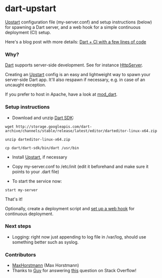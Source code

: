 dart-upstart
============

[Upstart](http://upstart.ubuntu.com) configuration file (my-server.conf) and setup instructions (below) for spawning a Dart server, and a web hook for a simple continuous deployment (CI) setup.

Here's a blog post with more details: [Dart + CI with a few lines of code](http://maxhorstmann.net/blog/2014/04/12/dart-ci-with-a-few-lines-of-code)


### Why? 

[Dart](https://www.dartlang.org) supports server-side development. See for instance [HttpServer](http://api.dartlang.org/docs/channels/stable/latest/dart_io/HttpServer.html).

Creating an [Upstart](http://upstart.ubuntu.com) config is an easy and lightweight way to spawn your server-side Dart app. It'll also respawn if necessary, e.g. in case of an uncaught exception.

If you prefer to host in Apache, have a look at [mod\_dart](https://github.com/sam-mccall/mod_dart). 


### Setup instructions

* Download and unzip [Dart SDK](http://storage.googleapis.com/dart-archive/channels/stable/release/latest/editor/darteditor-linux-x64.zip):

```
wget http://storage.googleapis.com/dart-archive/channels/stable/release/latest/editor/darteditor-linux-x64.zip

unzip darteditor-linux-x64.zip

cp dart/dart-sdk/bin/dart /usr/bin
```

* Install [Upstart](http://upstart.ubuntu.com), if necessary

* Copy my-server.conf to /etc/init (edit it beforehand and make sure it points to your .dart file)

* To start the service now:

```
start my-server
```
That's it!

Optionally, create a deployment script and [set up a web hook](http://maxhorstmann.net/blog/2014/04/12/dart-ci-with-a-few-lines-of-code) for continuous deployment.

### Next steps

* Logging: right now just appending to log file in /var/log, should use something better such as syslog.


### Contributors
  - [MaxHorstmann](https://github.com/MaxHorstmann) (Max Horstmann)
  - Thanks to [Guy](http://stackoverflow.com/users/41576/guy) for answering [this](http://stackoverflow.com/questions/19896836) question on Stack Overflow!




